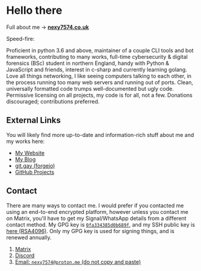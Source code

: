 # Hello there

Full about me -> **__[nexy7574.co.uk](https://nexy7574.co.uk)__**

Speed-fire:

Proficient in python 3.6 and above, maintainer of a couple CLI tools and bot frameworks, contributing to many works, full-time cybersecurity & digital forensics (BSc) student in northern England, handy with Python & JavaScript and friends, interest in c-sharp and currently learning golang. Love all things networking, I like seeing computers talking to each other, in the process running too many web servers and running out of ports. Clean, universally formatted code trumps well-documented but ugly code. Permissive licensing on all projects, my code is for all, not a few. Donations discouraged; contributions preferred.

## External Links

You will likely find more up-to-date and information-rich stuff about me and my works here:

* [My Website](https://nexy7574.co.uk)
* [My Blog](https://blog.nexy7574.co.uk)
* [git.gay (forgejo)](https://git.gay/nex)
* [GitHub Projects](https://github.com/nexy7574?tab=repositories&sort=stargazers)

## Contact

There are many ways to contact me. I would prefer if you contacted me using an end-to-end encrypted platform,
however unless you contact me on Matrix, you'll have to get my Signal/WhatsApp details from a different
contact method.
My GPG key is [`0fa334385d0b689f`](https://keyserver.ubuntu.com/pks/lookup?search=0fa334385d0b689f&fingerprint=on&op=index), and my SSH public key is [here (RSA4096)](https://codeberg.org/nexy7574/.dotfiles/raw/branch/master/.ssh/id_rsa.pub). Only my GPG key is used for signing things, and is renewed annually.

1. [Matrix](https://matrix.to/#/@nex:nexy7574.co.uk)
2. [Discord](https://discord.com/users/421698654189912064)
3. [Email: `​n​​​e​x​​​​​y​7​​5​​​​7​​​​4​​​​​​​​@​​​​​​​p​r​​​​o​​​​t​​​​​​o​n.​​m​​​​e​` (do not copy and paste)](#)
